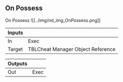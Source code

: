 ## On Possess
On Possess
![[../img/nd_img_OnPossess.png]]

|Inputs||
|--|--|
| In | Exec |
| Target | TBLCheat Manager Object Reference |

|Outputs||
|--|--|
| Out | Exec |
